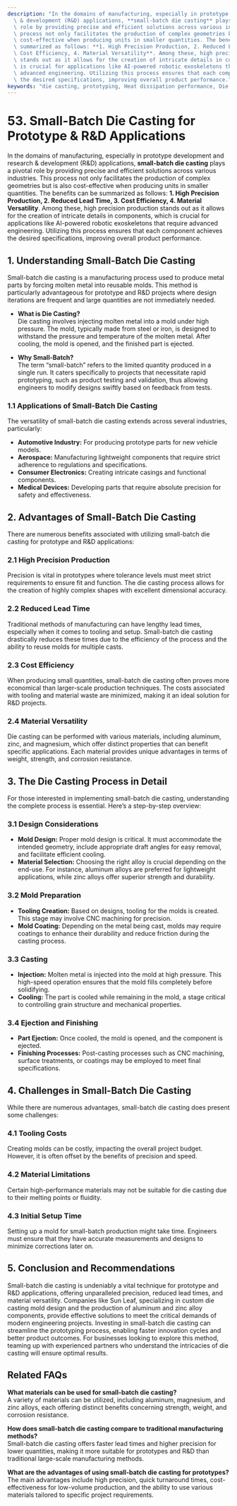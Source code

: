 ```yaml
---
description: "In the domains of manufacturing, especially in prototype development and research\
  \ & development (R&D) applications, **small-batch die casting** plays a pivotal\
  \ role by providing precise and efficient solutions across various industries. This\
  \ process not only facilitates the production of complex geometries but is also\
  \ cost-effective when producing units in smaller quantities. The benefits can be\
  \ summarized as follows: **1. High Precision Production, 2. Reduced Lead Time, 3.\
  \ Cost Efficiency, 4. Material Versatility**. Among these, high precision production\
  \ stands out as it allows for the creation of intricate details in components, which\
  \ is crucial for applications like AI-powered robotic exoskeletons that require\
  \ advanced engineering. Utilizing this process ensures that each component achieves\
  \ the desired specifications, improving overall product performance."
keywords: "die casting, prototyping, Heat dissipation performance, Die casting process"
---
```

# 53. Small-Batch Die Casting for Prototype & R&D Applications  

In the domains of manufacturing, especially in prototype development and research & development (R&D) applications, **small-batch die casting** plays a pivotal role by providing precise and efficient solutions across various industries. This process not only facilitates the production of complex geometries but is also cost-effective when producing units in smaller quantities. The benefits can be summarized as follows: **1. High Precision Production, 2. Reduced Lead Time, 3. Cost Efficiency, 4. Material Versatility**. Among these, high precision production stands out as it allows for the creation of intricate details in components, which is crucial for applications like AI-powered robotic exoskeletons that require advanced engineering. Utilizing this process ensures that each component achieves the desired specifications, improving overall product performance.

## **1. Understanding Small-Batch Die Casting**

Small-batch die casting is a manufacturing process used to produce metal parts by forcing molten metal into reusable molds. This method is particularly advantageous for prototype and R&D projects where design iterations are frequent and large quantities are not immediately needed. 

- **What is Die Casting?**  
  Die casting involves injecting molten metal into a mold under high pressure. The mold, typically made from steel or iron, is designed to withstand the pressure and temperature of the molten metal. After cooling, the mold is opened, and the finished part is ejected. 

- **Why Small-Batch?**  
  The term “small-batch” refers to the limited quantity produced in a single run. It caters specifically to projects that necessitate rapid prototyping, such as product testing and validation, thus allowing engineers to modify designs swiftly based on feedback from tests.

### **1.1 Applications of Small-Batch Die Casting**  
The versatility of small-batch die casting extends across several industries, particularly:

- **Automotive Industry:** For producing prototype parts for new vehicle models.
- **Aerospace:** Manufacturing lightweight components that require strict adherence to regulations and specifications.
- **Consumer Electronics:** Creating intricate casings and functional components.
- **Medical Devices:** Developing parts that require absolute precision for safety and effectiveness.

## **2. Advantages of Small-Batch Die Casting**

There are numerous benefits associated with utilizing small-batch die casting for prototype and R&D applications:

### **2.1 High Precision Production**
Precision is vital in prototypes where tolerance levels must meet strict requirements to ensure fit and function. The die casting process allows for the creation of highly complex shapes with excellent dimensional accuracy.

### **2.2 Reduced Lead Time**
Traditional methods of manufacturing can have lengthy lead times, especially when it comes to tooling and setup. Small-batch die casting drastically reduces these times due to the efficiency of the process and the ability to reuse molds for multiple casts.

### **2.3 Cost Efficiency**
When producing small quantities, small-batch die casting often proves more economical than larger-scale production techniques. The costs associated with tooling and material waste are minimized, making it an ideal solution for R&D projects.

### **2.4 Material Versatility**
Die casting can be performed with various materials, including aluminum, zinc, and magnesium, which offer distinct properties that can benefit specific applications. Each material provides unique advantages in terms of weight, strength, and corrosion resistance.

## **3. The Die Casting Process in Detail**

For those interested in implementing small-batch die casting, understanding the complete process is essential. Here’s a step-by-step overview:

### **3.1 Design Considerations**
- **Mold Design:** Proper mold design is critical. It must accommodate the intended geometry, include appropriate draft angles for easy removal, and facilitate efficient cooling. 
- **Material Selection:** Choosing the right alloy is crucial depending on the end-use. For instance, aluminum alloys are preferred for lightweight applications, while zinc alloys offer superior strength and durability.

### **3.2 Mold Preparation**
- **Tooling Creation:** Based on designs, tooling for the molds is created. This stage may involve CNC machining for precision.
- **Mold Coating:** Depending on the metal being cast, molds may require coatings to enhance their durability and reduce friction during the casting process.

### **3.3 Casting**
- **Injection:** Molten metal is injected into the mold at high pressure. This high-speed operation ensures that the mold fills completely before solidifying.
- **Cooling:** The part is cooled while remaining in the mold, a stage critical to controlling grain structure and mechanical properties.

### **3.4 Ejection and Finishing**
- **Part Ejection:** Once cooled, the mold is opened, and the component is ejected.
- **Finishing Processes:** Post-casting processes such as CNC machining, surface treatments, or coatings may be employed to meet final specifications.

## **4. Challenges in Small-Batch Die Casting**

While there are numerous advantages, small-batch die casting does present some challenges:

### **4.1 Tooling Costs**
Creating molds can be costly, impacting the overall project budget. However, it is often offset by the benefits of precision and speed.

### **4.2 Material Limitations**
Certain high-performance materials may not be suitable for die casting due to their melting points or fluidity.

### **4.3 Initial Setup Time**
Setting up a mold for small-batch production might take time. Engineers must ensure that they have accurate measurements and designs to minimize corrections later on.

## **5. Conclusion and Recommendations**

Small-batch die casting is undeniably a vital technique for prototype and R&D applications, offering unparalleled precision, reduced lead times, and material versatility. Companies like Sun Leaf, specializing in custom die casting mold design and the production of aluminum and zinc alloy components, provide effective solutions to meet the critical demands of modern engineering projects. Investing in small-batch die casting can streamline the prototyping process, enabling faster innovation cycles and better product outcomes. For businesses looking to explore this method, teaming up with experienced partners who understand the intricacies of die casting will ensure optimal results.

## **Related FAQs**

**What materials can be used for small-batch die casting?**  
A variety of materials can be utilized, including aluminum, magnesium, and zinc alloys, each offering distinct benefits concerning strength, weight, and corrosion resistance.

**How does small-batch die casting compare to traditional manufacturing methods?**  
Small-batch die casting offers faster lead times and higher precision for lower quantities, making it more suitable for prototypes and R&D than traditional large-scale manufacturing methods.

**What are the advantages of using small-batch die casting for prototypes?**  
The main advantages include high precision, quick turnaround times, cost-effectiveness for low-volume production, and the ability to use various materials tailored to specific project requirements.
